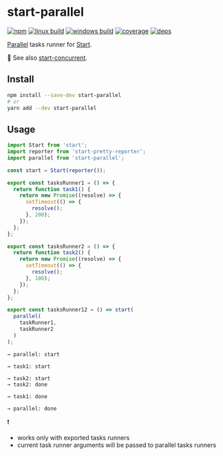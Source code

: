 # start-parallel

[![npm](https://img.shields.io/npm/v/start-parallel.svg?style=flat-square)](https://www.npmjs.com/package/start-parallel)
[![linux build](https://img.shields.io/travis/start-runner/parallel/master.svg?label=linux&style=flat-square)](https://travis-ci.org/start-runner/parallel)
[![windows build](https://img.shields.io/appveyor/ci/start-runner/parallel/master.svg?label=windows&style=flat-square)](https://ci.appveyor.com/project/start-runner/parallel)
[![coverage](https://img.shields.io/codecov/c/github/start-runner/parallel/master.svg?style=flat-square)](https://codecov.io/github/start-runner/parallel)
[![deps](https://img.shields.io/gemnasium/start-runner/parallel.svg?style=flat-square)](https://gemnasium.com/start-runner/parallel)

[Parallel](https://bytearcher.com/articles/parallel-vs-concurrent/) tasks runner for [Start](https://github.com/start-runner/start).

:information_desk_person: See also [start-concurrent](https://github.com/start-runner/concurrent).

## Install

```sh
npm install --save-dev start-parallel
# or
yarn add --dev start-parallel
```

## Usage

```js
import Start from 'start';
import reporter from 'start-pretty-reporter';
import parallel from 'start-parallel';

const start = Start(reporter());

export const tasksRunner1 = () => {
  return function task1() {
    return new Promise((resolve) => {
      setTimeout(() => {
        resolve();
      }, 200);
    });
  };
};

export const tasksRunner2 = () => {
  return function task2() {
    return new Promise((resolve) => {
      setTimeout(() => {
        resolve();
      }, 100);
    });
  };
};

export const tasksRunner12 = () => start(
  parallel(
    taskRunner1,
    taskRunner2
  )
);
```

```
→ parallel: start

→ task1: start

→ task2: start
→ task2: done

→ task1: done

→ parallel: done
```

:heavy_exclamation_mark:

* works only with exported tasks runners
* current task runner arguments will be passed to parallel tasks runners
